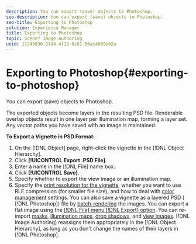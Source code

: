 ```yaml
---
description: You can export (save) objects to Photoshop.
seo-description: You can export (save) objects to Photoshop.
seo-title: Exporting to Photoshop
solution: Experience Manager
title: Exporting to Photoshop
topic: Scene7 Image Authoring
uuid: 11243830-21d4-4f12-8c61-56ac4689e82a
---
```


# Exporting to Photoshop{#exporting-to-photoshop}

You can export (save) objects to Photoshop.

The exported objects become layers in the resulting PSD file. Renderable overlap objects result in one layer per illumination map, forming a layer set. Any vector paths you have saved with an image is maintained.

**To Export a Vignette in PSD Format:** 

1. On the [!DNL Object] page, right-click the vignette in the [!DNL Object Hierarchy].
1. Click **[!UICONTROL Export .PSD File]**.
1. Enter a name in the [!DNL File] name box.
1. Click **[!UICONTROL Save]**.
1. Specify whether to export the view image or an illumination map.
1. Specify the [print resolution for the vignette](../../c-vat-gs/c-vat-abt-res.md#concept-b15c68590bff427599cb0ee380606a0c), whether you want to use RLE compression (for smaller file size), and how to deal with [color management](../../c-vat-gs/c-vat-abt-color-mgmt/c-vat-abt-color-mgmt.md#concept-2a2d355fd8e841ca95a926397aed4cab) settings.
You can also save a vignette as a layered PSD ( [!DNL Photoshop]) file by [batch-rendering](../../c-vat-rend-pg/c-vat-rend-obj/t-vat-psd-files.md#task-a85b96fead60418a8b2cad9c10f884e4) the images. You can export a flat image using the [ [!DNL File] menu [!DNL Export] option](../../c-vat-vign-img-rend/t-vat-exp-vign-img-file.md#task-18c83bf6c1ff4c879fc87939835c3e44). You can re-import [masks](../../c-vat-work-mask-pg/c-vat-create-mask/t-vat-imp-mask.md#task-48b7eadbdd7a4b23a3b34d14b59ce787), [illumination maps](../../c-vat-work-illum-pg/c-vat-work-illum-maps/t-vat-imp-illum-map.md#task-2171a079ad2b45ada70487cbbcff5d89), [drop shadows](../../c-vat-obj-pg/c-vat-work-obj/c-vat-drop-shadows.md#concept-6f10112a1e954bc5a0d29c116891fb6e), and [view images](../../c-vat-gs/c-vat-work-ps/c-vat-imp-ps/c-vat-imp-ps.md#concept-ea136cbe07dd4ce5ba5e169bf413583a). [!DNL Image Authoring] reassigns them appropriately in the [!DNL Object Hierarchy], as long as you don't change the names of their layers in [!DNL Photoshop]. 